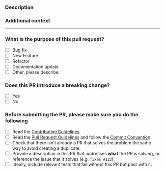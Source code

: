 <!-- Thank's for contributing! -->

### Description

<!-- Please insert your description here and provide info especially about the "what" this PR is solving -->

### Additional context

<!-- e.g. is there anything you'd like reviewers to focus on? -->

---

### What is the purpose of this pull request? <!-- (put an "X" next to an item e.g. "[ ] Bug fix" to "[X] Bug fix") -->

- [ ] Bug fix
- [ ] New Feature
- [ ] Refactor
- [ ] Documentation update
- [ ] Other, please describe:

### Does this PR introduce a breaking change? <!-- (check one) -->

- [ ] Yes
- [ ] No

<!-- If yes, please describe the impact and migration path for existing applications -->

### Before submitting the PR, please make sure you do the following

- [ ] Read the [Contributing Guidelines](https://github.com/n6ai/minze/blob/main/.github/CONTRIBUTING.md).
- [ ] Read the [Pull Request Guidelines](https://github.com/n6ai/minze/blob/main/.github/CONTRIBUTING.md#pull-request-guidelines) and follow the [Commit Convention](https://github.com/n6ai/minze/blob/main/.github/COMMIT_CONVENTION.md).
- [ ] Check that there isn't already a PR that solves the problem the same way to avoid creating a duplicate.
- [ ] Provide a description in this PR that addresses **what** the PR is solving, or reference the issue that it solves (e.g. `fixes #123`).
- [ ] Ideally, include relevant tests that fail without this PR but pass with it.

